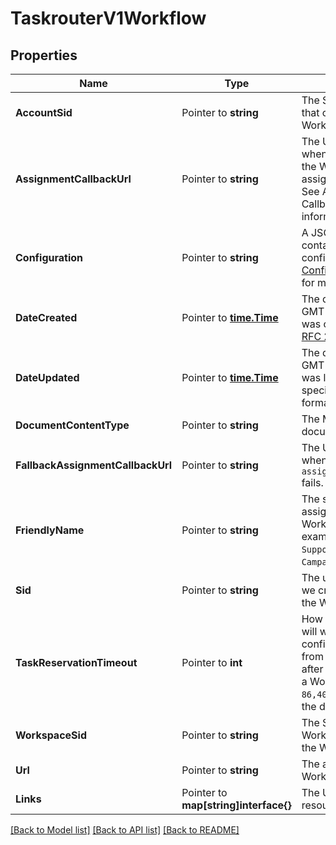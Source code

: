 # TaskrouterV1Workflow

## Properties

Name | Type | Description | Notes
------------ | ------------- | ------------- | -------------
**AccountSid** | Pointer to **string** | The SID of the [Account](https://www.twilio.com/docs/iam/api/account) that created the Workflow resource. |
**AssignmentCallbackUrl** | Pointer to **string** | The URL that we call when a task managed by the Workflow is assigned to a Worker. See Assignment Callback URL for more information. |
**Configuration** | Pointer to **string** | A JSON string that contains the Workflow's configuration. See [Configuring Workflows](https://www.twilio.com/docs/taskrouter/workflow-configuration) for more information. |
**DateCreated** | Pointer to [**time.Time**](time.Time.md) | The date and time in GMT when the resource was created specified in [RFC 2822](https://www.ietf.org/rfc/rfc2822.txt) format. |
**DateUpdated** | Pointer to [**time.Time**](time.Time.md) | The date and time in GMT when the resource was last updated specified in [RFC 2822](https://www.ietf.org/rfc/rfc2822.txt) format. |
**DocumentContentType** | Pointer to **string** | The MIME type of the document. |
**FallbackAssignmentCallbackUrl** | Pointer to **string** | The URL that we call when a call to the `assignment_callback_url` fails. |
**FriendlyName** | Pointer to **string** | The string that you assigned to describe the Workflow resource. For example, `Customer Support` or `2014 Election Campaign`. |
**Sid** | Pointer to **string** | The unique string that we created to identify the Workflow resource. |
**TaskReservationTimeout** | Pointer to **int** | How long TaskRouter will wait for a confirmation response from your application after it assigns a Task to a Worker. Can be up to `86,400` (24 hours) and the default is `120`. |
**WorkspaceSid** | Pointer to **string** | The SID of the Workspace that contains the Workflow. |
**Url** | Pointer to **string** | The absolute URL of the Workflow resource. |
**Links** | Pointer to **map[string]interface{}** | The URLs of related resources. |

[[Back to Model list]](../README.md#documentation-for-models) [[Back to API list]](../README.md#documentation-for-api-endpoints) [[Back to README]](../README.md)


